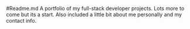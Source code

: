 #Readme.md
A portfolio of my full-stack developer projects. Lots more to come but its a start. Also included a little
bit about me personally and my contact info.